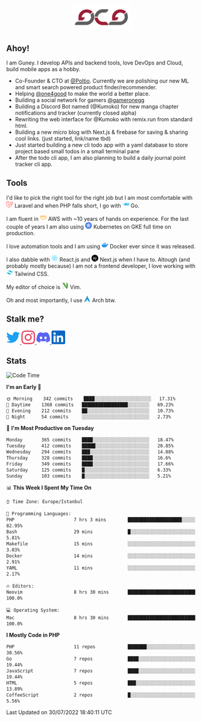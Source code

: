 <h1 align="center">
  <img src="https://raw.githubusercontent.com/gcg/gcg/master/gcg.png" alt="Guney Can Gokoglu" />
</h1>

## Ahoy!

I am Guney. I develop APIs and backend tools, love DevOps and Cloud, build mobile apps as a hobby.

- Co-Founder & CTO at [@Poltio](https://www.poltio.com). Currently we are polishing our new ML and smart search powered product finder/recommender.
- Helping [@one4good](https://one4good.com) to make the world a better place.
- Building a social network for gamers [@gameronegg](https://g1.gg)
- Building a Discord Bot named (@Kumoko) for new manga chapter notifications and tracker (currently closed alpha)
- Rewriting the web interface for @Kumoko with remix.run from standard html.
- Building a new micro blog with Next.js & firebase for saving & sharing cool links. (just started, link/name tbd)
- Just started building a new cli todo app with a yaml database to store project based small todos in a small terminal pane
- After the todo cli app, I am also planning to build a daily journal point tracker cli app.


## Tools

I'd like to pick the right tool for the right job but I am most comfortable with  <img src="https://raw.githubusercontent.com/gcg/gcg/master/assets/laravel.svg" alt="Laravel PHP" width="18" height="18" /> Laravel and when PHP falls short, I go with <img src="https://raw.githubusercontent.com/gcg/gcg/master/assets/go.svg" alt="Go" width="18" height="18" /> Go.

I am fluent in <img src="https://raw.githubusercontent.com/gcg/gcg/master/assets/amazonaws.svg" alt="AWS" width="18" height="18" /> AWS with ~10 years of hands on experience. For the last couple of years I am also using <img src="https://raw.githubusercontent.com/gcg/gcg/master/assets/kubernetes.svg" alt="GKE" height="18" width="18" /> Kubernetes on GKE full time on production.

I love automation tools and I am using <img src="https://raw.githubusercontent.com/gcg/gcg/master/assets/docker.svg" alt="Docker" width="18" height="18" /> Docker ever since it was released.

I also dabble with <img src="https://raw.githubusercontent.com/gcg/gcg/master/assets/react.svg" alt="React.js" width="18" height="18" /> React.js and <img src="https://raw.githubusercontent.com/gcg/gcg/master/assets/nextdotjs.svg" alt="Next.js" width="18" height="18" /> Next.js when I have to.
Altough (and probably mostly because) I am not a frontend developer, I love working with <img src="https://raw.githubusercontent.com/gcg/gcg/master/assets/tailwindcss.svg" alt="Tailwind CSS" width="18" height="18" /> Tailwind CSS.

My editor of choice is <img src="https://raw.githubusercontent.com/gcg/gcg/master/assets/neovim.svg" alt="NeoVim" width="18" height="18" /> Vim.

Oh and most importantly, I use <img src="https://raw.githubusercontent.com/gcg/gcg/master/assets/archlinux.svg" alt="Arch Linux" width="18" height="18" /> Arch btw.


## Stalk me?

<a href="https://twitter.com/gcg" target="_blank" >
    <img src="https://raw.githubusercontent.com/gcg/gcg/master/assets/twitter.svg" width="36" height="36" alt="@gcg" />
</a>

<a href="https://instagram.com/gcg" target="_blank">
    <img src="https://raw.githubusercontent.com/gcg/gcg/master/assets/instagram.svg" alt="@gcg" width="36" height="36" />
</a>

<a href="https://discord.gg/SMcJHkX4r7" target="_blank">
    <img src="https://raw.githubusercontent.com/gcg/gcg/master/assets/discord.svg" alt="gcg#3057" width="36" height="36" />
</a>

<a href="https://www.linkedin.com/in/guneycan/" target="_blank">
    <img src="https://raw.githubusercontent.com/gcg/gcg/master/assets/linkedin.svg" alt="LinkedIn" width="36" height="36" />
</a>

## Stats

<!--START_SECTION:waka-->
![Code Time](http://img.shields.io/badge/Code%20Time-0%20secs-blue)

**I'm an Early 🐤** 

```text
🌞 Morning    342 commits    ████░░░░░░░░░░░░░░░░░░░░░   17.31% 
🌆 Daytime    1368 commits   █████████████████░░░░░░░░   69.23% 
🌃 Evening    212 commits    ██░░░░░░░░░░░░░░░░░░░░░░░   10.73% 
🌙 Night      54 commits     ░░░░░░░░░░░░░░░░░░░░░░░░░   2.73%

```
📅 **I'm Most Productive on Tuesday** 

```text
Monday       365 commits    ████░░░░░░░░░░░░░░░░░░░░░   18.47% 
Tuesday      412 commits    █████░░░░░░░░░░░░░░░░░░░░   20.85% 
Wednesday    294 commits    ███░░░░░░░░░░░░░░░░░░░░░░   14.88% 
Thursday     328 commits    ████░░░░░░░░░░░░░░░░░░░░░   16.6% 
Friday       349 commits    ████░░░░░░░░░░░░░░░░░░░░░   17.66% 
Saturday     125 commits    █░░░░░░░░░░░░░░░░░░░░░░░░   6.33% 
Sunday       103 commits    █░░░░░░░░░░░░░░░░░░░░░░░░   5.21%

```


📊 **This Week I Spent My Time On** 

```text
⌚︎ Time Zone: Europe/Istanbul

💬 Programming Languages: 
PHP                      7 hrs 3 mins        ████████████████████░░░░░   82.95% 
Bash                     29 mins             █░░░░░░░░░░░░░░░░░░░░░░░░   5.81% 
Makefile                 15 mins             ░░░░░░░░░░░░░░░░░░░░░░░░░   3.03% 
Docker                   14 mins             ░░░░░░░░░░░░░░░░░░░░░░░░░   2.91% 
YAML                     11 mins             ░░░░░░░░░░░░░░░░░░░░░░░░░   2.17%

🔥 Editors: 
Neovim                   8 hrs 30 mins       █████████████████████████   100.0%

💻 Operating System: 
Mac                      8 hrs 30 mins       █████████████████████████   100.0%

```

**I Mostly Code in PHP** 

```text
PHP                      11 repos            ███████░░░░░░░░░░░░░░░░░░   30.56% 
Go                       7 repos             ████░░░░░░░░░░░░░░░░░░░░░   19.44% 
JavaScript               7 repos             ████░░░░░░░░░░░░░░░░░░░░░   19.44% 
HTML                     5 repos             ███░░░░░░░░░░░░░░░░░░░░░░   13.89% 
CoffeeScript             2 repos             █░░░░░░░░░░░░░░░░░░░░░░░░   5.56%

```



 Last Updated on 30/07/2022 18:40:11 UTC
<!--END_SECTION:waka-->

